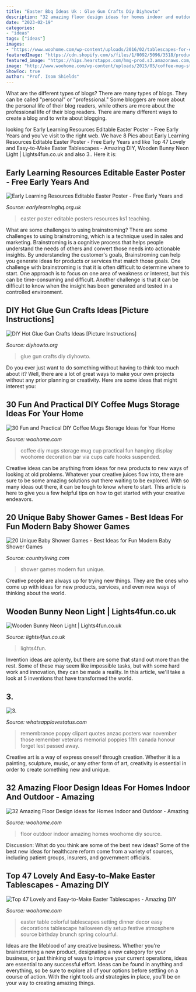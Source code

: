 ```yaml
---
title: "Easter Bbq Ideas Uk : Glue Gun Crafts Diy Diyhowto"
description: "32 amazing floor design ideas for homes indoor and outdoor"
date: "2023-02-19"
categories:
- "ideas"
tags: ["ideas"]
images:
- "https://www.woohome.com/wp-content/uploads/2016/02/tablescapes-for-easter-42.jpg"
featuredImage: "https://cdn.shopify.com/s/files/1/0092/5096/3518/products/LL21014_Wooden-Bunny-Neon-Light-Easter-Decoration_2_2000x2000.jpg?v=1609950875"
featured_image: "https://hips.hearstapps.com/hmg-prod.s3.amazonaws.com/images/modern-baby-shower-games-1563569198.jpg?crop=1.00xw:0.752xh;0,0&amp;resize=1200:*"
image: "http://www.woohome.com/wp-content/uploads/2015/05/coffee-mug-storage-ideas-woohome-17.jpg"
ShowToc: true
author: "Prof. Isom Shields"
---
```



What are the different types of blogs?
There are many types of blogs. They can be called "personal" or "professional." Some bloggers are more about the personal life of their blog readers, while others are more about the professional life of their blog readers. There are many different ways to create a blog and to write about blogging.

	

		
looking for Early Learning Resources Editable Easter Poster - Free Early Years and you've visit to the right web. We have 8 Pics about Early Learning Resources Editable Easter Poster - Free Early Years and like Top 47 Lovely and Easy-to-Make Easter Tablescapes - Amazing DIY, Wooden Bunny Neon Light | Lights4fun.co.uk and also 3.. Here it is:
		
    
## Early Learning Resources Editable Easter Poster - Free Early Years And

<img loading=lazy src="https://www.earlylearninghq.org.uk/wp-content/uploads/2011/03/Easter-Poster-prev.jpg" onerror="this.onerror=null;this.src='https://tse3.mm.bing.net/th?id=OIP.2SUxIRfpyTzAtzke0BvblgAAAA&amp;pid=15.1';" alt="Early Learning Resources Editable Easter Poster - Free Early Years and">

_Source: earlylearninghq.org.uk_

>easter poster editable posters resources ks1 teaching. 

	

What are some challenges to using brainstroming?
There are some challenges to using brainstroming, which is a technique used in sales and marketing. Brainstroming is a cognitive process that helps people understand the needs of others and convert those needs into actionable insights. By understanding the customer's goals, Brainstroming can help you generate ideas for products or services that match those goals.
One challenge with brainstroming is that it is often difficult to determine where to start. One approach is to focus on one area of weakness or interest, but this can be time-consuming and difficult. Another challenge is that it can be difficult to know when the insight has been generated and tested in a controlled environment.

    
## DIY Hot Glue Gun Crafts Ideas [Picture Instructions]

<img loading=lazy src="http://www.diyhowto.org/wp-content/uploads/DIYHowto-DIY-Hot-Glue-Gun-Crafts-Ideas.jpg" onerror="this.onerror=null;this.src='https://tse4.mm.bing.net/th?id=OIP.3ghdcHZKXeQFGyOQ8aM1KgHaD8&amp;pid=15.1';" alt="DIY Hot Glue Gun Crafts Ideas [Picture Instructions]">

_Source: diyhowto.org_

>glue gun crafts diy diyhowto. 

	

Do you ever just want to do something without having to think too much about it? Well, there are a lot of great ways to make your own projects without any prior planning or creativity. Here are some ideas that might interest you: 

    
## 30 Fun And Practical DIY Coffee Mugs Storage Ideas For Your Home

<img loading=lazy src="http://www.woohome.com/wp-content/uploads/2015/05/coffee-mug-storage-ideas-woohome-17.jpg" onerror="this.onerror=null;this.src='https://tse1.mm.bing.net/th?id=OIP.Flc9O0qPDrqnx3gtPCw2hwHaKX&amp;pid=15.1';" alt="30 Fun and Practical DIY Coffee Mugs Storage Ideas for Your Home">

_Source: woohome.com_

>coffee diy mugs storage mug cup practical fun hanging display woohome decoration bar via cups cafe hooks suspended. 

	

Creative ideas can be anything from ideas for new products to new ways of looking at old problems. Whatever your creative juices flow into, there are sure to be some amazing solutions out there waiting to be explored. With so many ideas out there, it can be tough to know where to start. This article is here to give you a few helpful tips on how to get started with your creative endeavors.

    
## 20 Unique Baby Shower Games - Best Ideas For Fun Modern Baby Shower Games

<img loading=lazy src="https://hips.hearstapps.com/hmg-prod.s3.amazonaws.com/images/modern-baby-shower-games-1563569198.jpg?crop=1.00xw:0.752xh;0,0&amp;resize=1200:*" onerror="this.onerror=null;this.src='https://tse1.mm.bing.net/th?id=OIP.Q8CeAnjXoVDZe4x2Gm47IgHaDt&amp;pid=15.1';" alt="20 Unique Baby Shower Games - Best Ideas for Fun Modern Baby Shower Games">

_Source: countryliving.com_

>shower games modern fun unique. 

	

Creative people are always up for trying new things. They are the ones who come up with ideas for new products, services, and even new ways of thinking about the world.

    
## Wooden Bunny Neon Light | Lights4fun.co.uk

<img loading=lazy src="https://cdn.shopify.com/s/files/1/0092/5096/3518/products/LL21014_Wooden-Bunny-Neon-Light-Easter-Decoration_2_2000x2000.jpg?v=1609950875" onerror="this.onerror=null;this.src='https://tse3.mm.bing.net/th?id=OIP.EWwzgeFG4KQBcHW_09j88AHaHa&amp;pid=15.1';" alt="Wooden Bunny Neon Light | Lights4fun.co.uk">

_Source: lights4fun.co.uk_

>lights4fun. 

	

Invention ideas are aplenty, but there are some that stand out more than the rest. Some of these may seem like impossible tasks, but with some hard work and innovation, they can be made a reality. In this article, we'll take a look at 5 inventions that have transformed the world.

    
## 3.

<img loading=lazy src="https://2.bp.blogspot.com/-HPmO06TkiCc/WPyw9V-HVnI/AAAAAAAAIzU/mGTCnIW_TCU41Zx4Pj0br8PuDznhjuNuACLcB/s1600/11.jpg" onerror="this.onerror=null;this.src='https://tse3.mm.bing.net/th?id=OIP.Sdd8Q8-yVdVIPUZ-eFGYgQAAAA&amp;pid=15.1';" alt="3.">

_Source: whatsapplovestatus.com_

>remembrance poppy clipart quotes anzac posters war november those remember veterans memorial poppies 11th canada honour forget lest passed away. 

	

Creative art is a way of express oneself through creation. Whether it is a painting, sculpture, music, or any other form of art, creativity is essential in order to create something new and unique.

    
## 32 Amazing Floor Design Ideas For Homes Indoor And Outdoor - Amazing

<img loading=lazy src="http://www.woohome.com/wp-content/uploads/2015/08/indoor-and-outdoor-floor-woohome-21.jpg" onerror="this.onerror=null;this.src='https://tse1.mm.bing.net/th?id=OIP.K8DN2tCv0pbdZ-JeeS_u-gHaLH&amp;pid=15.1';" alt="32 Amazing Floor Design ideas for Homes Indoor and Outdoor - Amazing">

_Source: woohome.com_

>floor outdoor indoor amazing homes woohome diy source. 

	

Discussion: What do you think are some of the best new ideas?
Some of the best new ideas for healthcare reform come from a variety of sources, including patient groups, insurers, and government officials.

    
## Top 47 Lovely And Easy-to-Make Easter Tablescapes - Amazing DIY

<img loading=lazy src="https://www.woohome.com/wp-content/uploads/2016/02/tablescapes-for-easter-42.jpg" onerror="this.onerror=null;this.src='https://tse4.mm.bing.net/th?id=OIP.kGzITJyjwQ2k9xbQ_LqUgAHaLH&amp;pid=15.1';" alt="Top 47 Lovely and Easy-to-Make Easter Tablescapes - Amazing DIY">

_Source: woohome.com_

>easter table colorful tablescapes setting dinner decor easy decorations tablescape halloween diy setup festive atmosphere source birthday brunch spring colourful. 

	

Ideas are the lifeblood of any creative business. Whether you're brainstorming a new product, designating a new category for your business, or just thinking of ways to improve your current operations, ideas are essential to any successful effort. Ideas can be found in anything and everything, so be sure to explore all of your options before settling on a course of action. With the right tools and strategies in place, you'll be on your way to creating amazing things.

